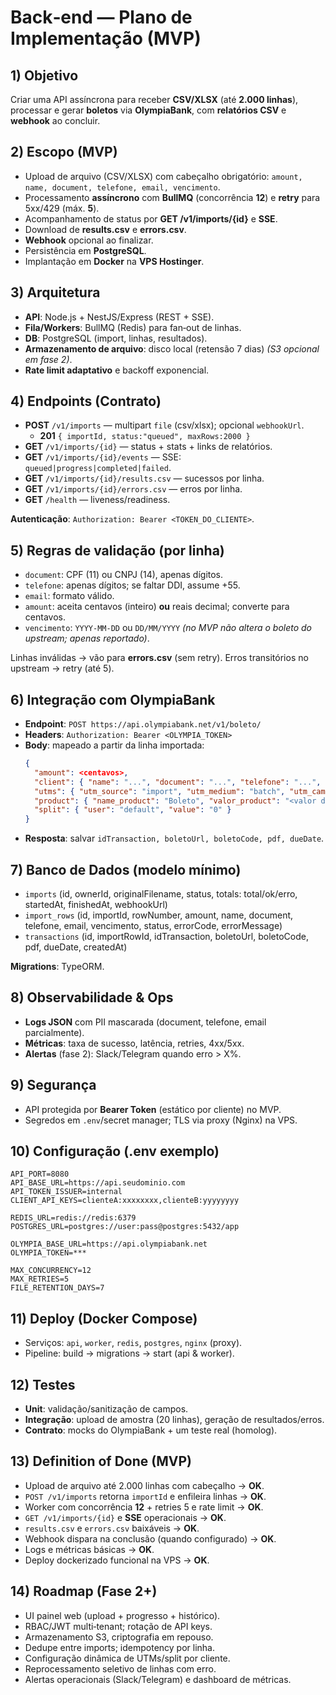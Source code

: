 # Back‑end — Plano de Implementação (MVP)

## 1) Objetivo
Criar uma API assíncrona para receber **CSV/XLSX** (até **2.000 linhas**), processar e gerar **boletos** via **OlympiaBank**, com **relatórios CSV** e **webhook** ao concluir.

## 2) Escopo (MVP)
- Upload de arquivo (CSV/XLSX) com cabeçalho obrigatório: `amount, name, document, telefone, email, vencimento`.
- Processamento **assíncrono** com **BullMQ** (concorrência **12**) e **retry** para 5xx/429 (máx. **5**).
- Acompanhamento de status por **GET /v1/imports/{id}** e **SSE**.
- Download de **results.csv** e **errors.csv**.
- **Webhook** opcional ao finalizar.
- Persistência em **PostgreSQL**.
- Implantação em **Docker** na **VPS Hostinger**.

## 3) Arquitetura
- **API**: Node.js + NestJS/Express (REST + SSE).
- **Fila/Workers**: BullMQ (Redis) para fan‑out de linhas.
- **DB**: PostgreSQL (import, linhas, resultados).
- **Armazenamento de arquivo**: disco local (retensão 7 dias) *(S3 opcional em fase 2)*.
- **Rate limit adaptativo** e backoff exponencial.

## 4) Endpoints (Contrato)
- **POST** `/v1/imports` — multipart `file` (csv/xlsx); opcional `webhookUrl`.
  - **201** `{ importId, status:"queued", maxRows:2000 }`
- **GET** `/v1/imports/{id}` — status + stats + links de relatórios.
- **GET** `/v1/imports/{id}/events` — SSE: `queued|progress|completed|failed`.
- **GET** `/v1/imports/{id}/results.csv` — sucessos por linha.
- **GET** `/v1/imports/{id}/errors.csv` — erros por linha.
- **GET** `/health` — liveness/readiness.

**Autenticação**: `Authorization: Bearer <TOKEN_DO_CLIENTE>`.

## 5) Regras de validação (por linha)
- `document`: CPF (11) ou CNPJ (14), apenas dígitos.
- `telefone`: apenas dígitos; se faltar DDI, assume +55.
- `email`: formato válido.
- `amount`: aceita centavos (inteiro) **ou** reais decimal; converte para centavos.
- `vencimento`: `YYYY-MM-DD` ou `DD/MM/YYYY` *(no MVP não altera o boleto do upstream; apenas reportado)*.

Linhas inválidas → vão para **errors.csv** (sem retry). Erros transitórios no upstream → retry (até 5).

## 6) Integração com OlympiaBank
- **Endpoint**: `POST https://api.olympiabank.net/v1/boleto/`
- **Headers**: `Authorization: Bearer <OLYMPIA_TOKEN>`
- **Body**: mapeado a partir da linha importada:
  ```json
  {
    "amount": <centavos>,
    "client": { "name": "...", "document": "...", "telefone": "...", "email": "..." },
    "utms": { "utm_source": "import", "utm_medium": "batch", "utm_campaign": "bulk" },
    "product": { "name_product": "Boleto", "valor_product": "<valor decimal em reais>" },
    "split": { "user": "default", "value": "0" }
  }
  ```
- **Resposta**: salvar `idTransaction, boletoUrl, boletoCode, pdf, dueDate`.

## 7) Banco de Dados (modelo mínimo)
- `imports` (id, ownerId, originalFilename, status, totals: total/ok/erro, startedAt, finishedAt, webhookUrl)
- `import_rows` (id, importId, rowNumber, amount, name, document, telefone, email, vencimento, status, errorCode, errorMessage)
- `transactions` (id, importRowId, idTransaction, boletoUrl, boletoCode, pdf, dueDate, createdAt)

**Migrations**: TypeORM.

## 8) Observabilidade & Ops
- **Logs JSON** com PII mascarada (document, telefone, email parcialmente).
- **Métricas**: taxa de sucesso, latência, retries, 4xx/5xx.
- **Alertas** (fase 2): Slack/Telegram quando erro > X%.

## 9) Segurança
- API protegida por **Bearer Token** (estático por cliente) no MVP.
- Segredos em `.env`/secret manager; TLS via proxy (Nginx) na VPS.

## 10) Configuração (.env exemplo)
```
API_PORT=8080
API_BASE_URL=https://api.seudominio.com
API_TOKEN_ISSUER=internal
CLIENT_API_KEYS=clienteA:xxxxxxxx,clienteB:yyyyyyyy

REDIS_URL=redis://redis:6379
POSTGRES_URL=postgres://user:pass@postgres:5432/app

OLYMPIA_BASE_URL=https://api.olympiabank.net
OLYMPIA_TOKEN=***

MAX_CONCURRENCY=12
MAX_RETRIES=5
FILE_RETENTION_DAYS=7
```

## 11) Deploy (Docker Compose)
- Serviços: `api`, `worker`, `redis`, `postgres`, `nginx` (proxy).
- Pipeline: build → migrations → start (api & worker).

## 12) Testes
- **Unit**: validação/sanitização de campos.
- **Integração**: upload de amostra (20 linhas), geração de resultados/erros.
- **Contrato**: mocks do OlympiaBank + um teste real (homolog).

## 13) Definition of Done (MVP)
- Upload de arquivo até 2.000 linhas com cabeçalho → **OK**.
- `POST /v1/imports` retorna `importId` e enfileira linhas → **OK**.
- Worker com concorrência **12** + retries 5 e rate limit → **OK**.
- `GET /v1/imports/{id}` e **SSE** operacionais → **OK**.
- `results.csv` e `errors.csv` baixáveis → **OK**.
- Webhook dispara na conclusão (quando configurado) → **OK**.
- Logs e métricas básicas → **OK**.
- Deploy dockerizado funcional na VPS → **OK**.

## 14) Roadmap (Fase 2+)
- UI painel web (upload + progresso + histórico).
- RBAC/JWT multi‑tenant; rotação de API keys.
- Armazenamento S3, criptografia em repouso.
- Dedupe entre imports; idempotency por linha.
- Configuração dinâmica de UTMs/split por cliente.
- Reprocessamento seletivo de linhas com erro.
- Alertas operacionais (Slack/Telegram) e dashboard de métricas.

